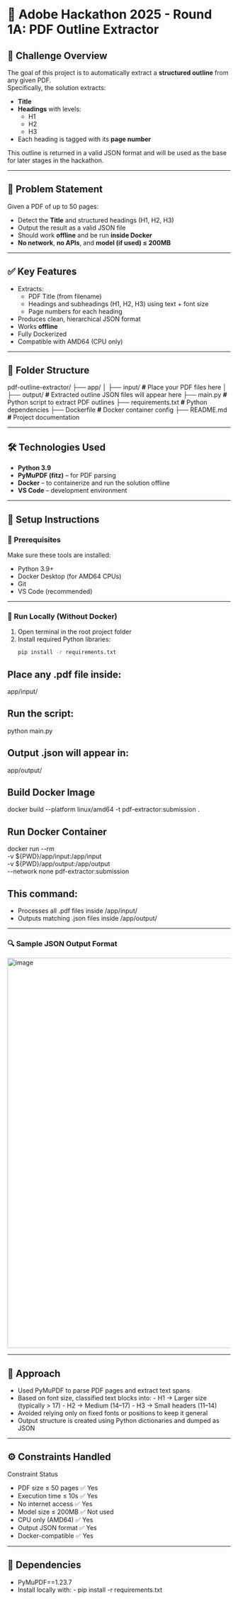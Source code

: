 # 🧠 Adobe Hackathon 2025 - Round 1A: PDF Outline Extractor

## 📘 Challenge Overview

The goal of this project is to automatically extract a **structured outline** from any given PDF.  
Specifically, the solution extracts:

- **Title**
- **Headings** with levels:
  - H1
  - H2
  - H3
- Each heading is tagged with its **page number**

This outline is returned in a valid JSON format and will be used as the base for later stages in the hackathon.

---

## 🎯 Problem Statement

Given a PDF of up to 50 pages:

- Detect the **Title** and structured headings (H1, H2, H3)
- Output the result as a valid JSON file
- Should work **offline** and be run **inside Docker**
- **No network**, **no APIs**, and **model (if used) ≤ 200MB**

---

## ✅ Key Features

- Extracts:
  - PDF Title (from filename)
  - Headings and subheadings (H1, H2, H3) using text + font size
  - Page numbers for each heading
- Produces clean, hierarchical JSON format
- Works **offline**
- Fully Dockerized
- Compatible with AMD64 (CPU only)

---

## 📁 Folder Structure

pdf-outline-extractor/
├── app/
│ ├── input/    **#** Place your PDF files here
│ ├── output/   **#** Extracted outline JSON files will appear here
├── main.py     **#** Python script to extract PDF outlines
├── requirements.txt   **#** Python dependencies
├── Dockerfile   **#** Docker container config
├── README.md    **#** Project documentation

---

## 🛠️ Technologies Used

- **Python 3.9**
- **PyMuPDF (fitz)** – for PDF parsing
- **Docker** – to containerize and run the solution offline
- **VS Code** – development environment

---

## 🔧 Setup Instructions

### 🔹 Prerequisites

Make sure these tools are installed:
- Python 3.9+
- Docker Desktop (for AMD64 CPUs)
- Git
- VS Code (recommended)

---

### 🔹 Run Locally (Without Docker)

1. Open terminal in the root project folder
2. Install required Python libraries:
   ```bash
   pip install -r requirements.txt

## Place any .pdf file inside:
app/input/

## Run the script:
python main.py

## Output .json will appear in:
app/output/

## Build Docker Image
docker build --platform linux/amd64 -t pdf-extractor:submission .

## Run Docker Container
docker run --rm \
  -v ${PWD}/app/input:/app/input \
  -v ${PWD}/app/output:/app/output \
  --network none pdf-extractor:submission

## This command:
- Processes all .pdf files inside /app/input/
- Outputs matching .json files inside /app/output/

---

### 🔍 Sample JSON Output Format
<img width="766" height="881" alt="image" src="https://github.com/user-attachments/assets/6a7687dd-569b-4ac2-974f-cc2d4bd14cca" />

---

## 🧠 Approach
- Used PyMuPDF to parse PDF pages and extract text spans
- Based on font size, classified text blocks into:
      - H1 → Larger size (typically > 17)
      - H2 → Medium (14–17)
      - H3 → Small headers (11–14)
- Avoided relying only on fixed fonts or positions to keep it general
- Output structure is created using Python dictionaries and dumped as JSON

---

## ⚙️ Constraints Handled
Constraint	Status
- PDF size ≤ 50 pages	✅ Yes
- Execution time ≤ 10s	✅ Yes
- No internet access	✅ Yes
- Model size ≤ 200MB	✅ Not used
- CPU only (AMD64)	✅ Yes
- Output JSON format	✅ Yes
- Docker-compatible	✅ Yes

---

## 📝 Dependencies
- PyMuPDF==1.23.7
- Install locally with:
      - pip install -r requirements.txt


